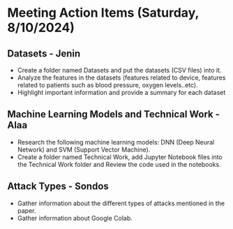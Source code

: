 # Meeting Action Items (Saturday, 8/10/2024)

## Datasets - Jenin
- Create a folder named Datasets and put the datasets (CSV files) into it.
- Analyze the features in the datasets (features related to device, features related to patients such as blood pressure, oxygen levels..etc).
- Highlight important information and provide a summary for each dataset

## Machine Learning Models and Technical Work - Alaa
- Research the following machine learning models: DNN (Deep Neural Network) and SVM (Support Vector Machine).
- Create a folder named Technical Work, add Jupyter Notebook files into the Technical Work folder and Review the code used in the notebooks.

## Attack Types - Sondos
- Gather information about the different types of attacks mentioned in the paper.
- Gather information about Google Colab.
